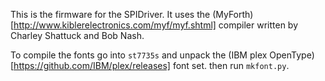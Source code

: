 This is the firmware for the SPIDriver.
It uses the (MyForth)[http://www.kiblerelectronics.com/myf/myf.shtml] compiler written by
Charley Shattuck and Bob Nash.

To compile the fonts go into ``st7735s``
and unpack the (IBM plex OpenType)[https://github.com/IBM/plex/releases] font set.
then run ``mkfont.py``.
